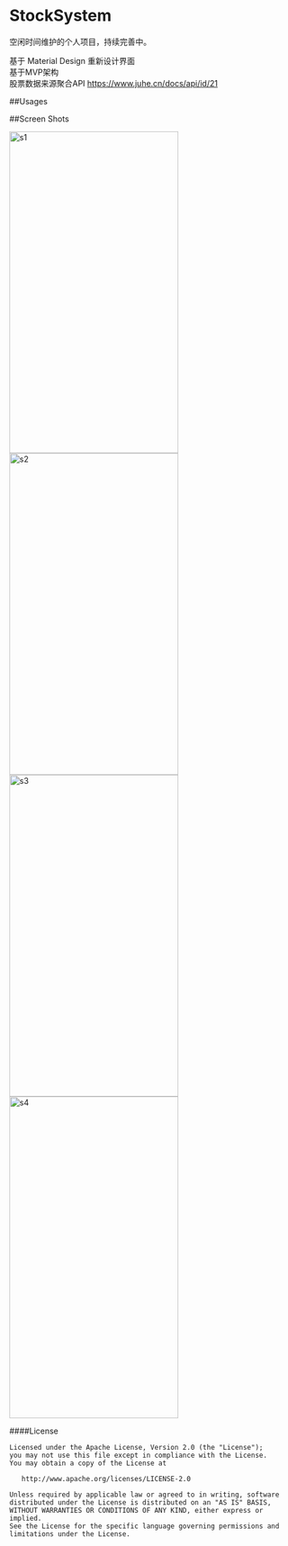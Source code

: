 # StockSystem
空闲时间维护的个人项目，持续完善中。

基于 Material Design 重新设计界面<br />
基于MVP架构<br />
股票数据来源聚合API https://www.juhe.cn/docs/api/id/21


##Usages


##Screen Shots

<img src="https://github.com/zackzhou915/stocksystem/screenshots/stock_list.png" width = "300" height = "572" alt="s1" align=center />
<img src="https://github.com/zackzhou915/stocksystem/screenshots/stock_detail.png" width = "300" height = "572" alt="s2" align=center />
<img src="https://github.com/zackzhou915/stocksystem/screenshots/favor.png" width = "300" height = "572" alt="s3" align=center />
<img src="https://github.com/zackzhou915/stocksystem/screenshots/self.png" width = "300" height = "572" alt="s4" align=center />


####License

	Licensed under the Apache License, Version 2.0 (the "License");
	you may not use this file except in compliance with the License.
	You may obtain a copy of the License at

	   http://www.apache.org/licenses/LICENSE-2.0

	Unless required by applicable law or agreed to in writing, software
	distributed under the License is distributed on an "AS IS" BASIS,
	WITHOUT WARRANTIES OR CONDITIONS OF ANY KIND, either express or implied.
	See the License for the specific language governing permissions and
	limitations under the License.

